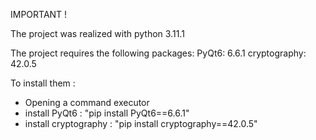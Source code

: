 IMPORTANT !

The project was realized with python 3.11.1

The project requires the following packages: 
PyQt6: 6.6.1 
cryptography: 42.0.5

To install them : 
- Opening a command executor
- install PyQt6 : "pip install PyQt6==6.6.1"
- install cryptography : "pip install cryptography==42.0.5"

